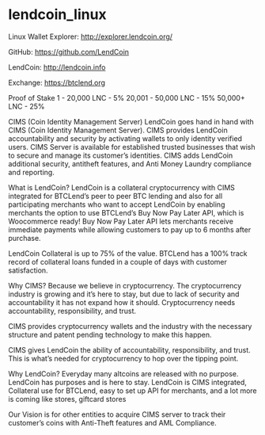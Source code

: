 # lendcoin_linux
Linux Wallet
Explorer: http://explorer.lendcoin.org/

GitHub: https://github.com/LendCoin

LendCoin: http://lendcoin.info

Exchange: https://btclend.org

 
Proof of Stake
1 - 20,000 LNC - 5%
20,001 - 50,000 LNC - 15%
50,000+ LNC - 25%
 
CIMS (Coin Identity Management Server)
LendCoin goes hand in hand with CIMS (Coin Identity Management Server). CIMS provides LendCoin accountability and security by activating wallets to only identity verified users. CIMS Server is available for established trusted businesses that wish to secure and manage its customer’s identities. CIMS adds LendCoin additional security, antitheft features, and Anti Money Laundry compliance and reporting.
 
 
 
What is LendCoin?
LendCoin is a collateral cryptocurrency with CIMS integrated for BTCLend’s peer to peer BTC lending and also for all participating merchants who want to accept LendCoin by enabling merchants the option to use BTCLend’s Buy Now Pay Later API, which is Woocommerce ready!
Buy Now Pay Later API lets merchants receive immediate payments while allowing customers to pay up to 6 months after purchase.
 
LendCoin Collateral is up to 75% of the value.
BTCLend has a 100% track record of collateral loans funded in a couple of days with customer satisfaction.
 
Why CIMS?
Because we believe in cryptocurrency.
The cryptocurrency industry is growing and it’s here to stay, but due to lack of security and accountability it has not expand how it should. Cryptocurrency needs accountability, responsibility, and trust.
 
CIMS provides cryptocurrency wallets and the industry with the necessary structure and patent pending technology to make this happen.
 
CIMS gives LendCoin the ability of accountability, responsibility, and trust. This is what’s needed for cryptocurrency to hop over the tipping point.
 
Why LendCoin?
Everyday many altcoins are released with no purpose. LendCoin has purposes and is here to stay. LendCoin is CIMS integrated, Collateral use for BTCLend, easy to set up API for merchants, and a lot more is coming like stores, giftcard stores
 
Our Vision is for other entities to acquire CIMS server to track their customer’s coins with Anti-Theft features and AML Compliance.
